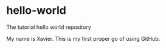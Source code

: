 # hello-world
The tutorial hello world repository

My name is Xavier. This is my first proper go of using GitHub.
